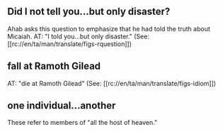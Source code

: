 ## Did I not tell you...but only disaster? ##

Ahab asks this question to emphasize that he had told the truth about Micaiah. AT: "I told you...but only disaster." (See: [[rc://en/ta/man/translate/figs-rquestion]])

## fall at Ramoth Gilead ##

AT: "die at Ramoth Gilead" (See: [[rc://en/ta/man/translate/figs-idiom]])

## one individual...another ##

These refer to members of "all the host of heaven."